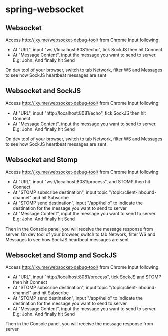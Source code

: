 # spring-websocket

## Websocket
Access http://jxy.me/websocket-debug-tool/ from Chrome
Input following:
* At "URL", input "ws://localhost:8081/echo", tick SockJS then hit Connect
* At "Message Content", input the message you want to send to server. E.g: John. And finally hit Send 

On dev tool of your browser, switch to tab Network, filter WS and Messages to see how SockJS heartbeat messages are sent

## Websocket and SockJS
Access http://jxy.me/websocket-debug-tool/ from Chrome
Input following:
* At "URL", input "http://localhost:8081/echo", tick SockJS then hit Connect
* At "Message Content", input the message you want to send to server. E.g: John. And finally hit Send 

On dev tool of your browser, switch to tab Network, filter WS and Messages to see how SockJS heartbeat messages are sent

## Websocket and Stomp
Access http://jxy.me/websocket-debug-tool/ from Chrome
Input following:
* At "URL", input "ws://localhost:8081/process", and STOMP then hit Connect
* At "STOMP subscribe destination", input topic "/topic/client-inbound-channel" and hit Subscribe
* At "STOMP send destination", input "/app/hello" to indicate the destination for the message you want to send to server
* At "Message Content", input the message you want to send to server. E.g: John. And finally hit Send 

Then in the Console panel, you will receive the message response from server. On dev tool of your browser, switch to tab Network, filter WS and Messages to see how SockJS heartbeat messages are sent

## Websocket and Stomp and SockJS
Access http://jxy.me/websocket-debug-tool/ from Chrome
Input following:
* At "URL", input "http://localhost:8081/process", tick SockJS and STOMP then hit Connect
* At "STOMP subscribe destination", input topic "/topic/client-inbound-channel" and hit Subscribe
* At "STOMP send destination", input "/app/hello" to indicate the destination for the message you want to send to server
* At "Message Content", input the message you want to send to server. E.g: John. And finally hit Send 

Then in the Console panel, you will receive the message response from server